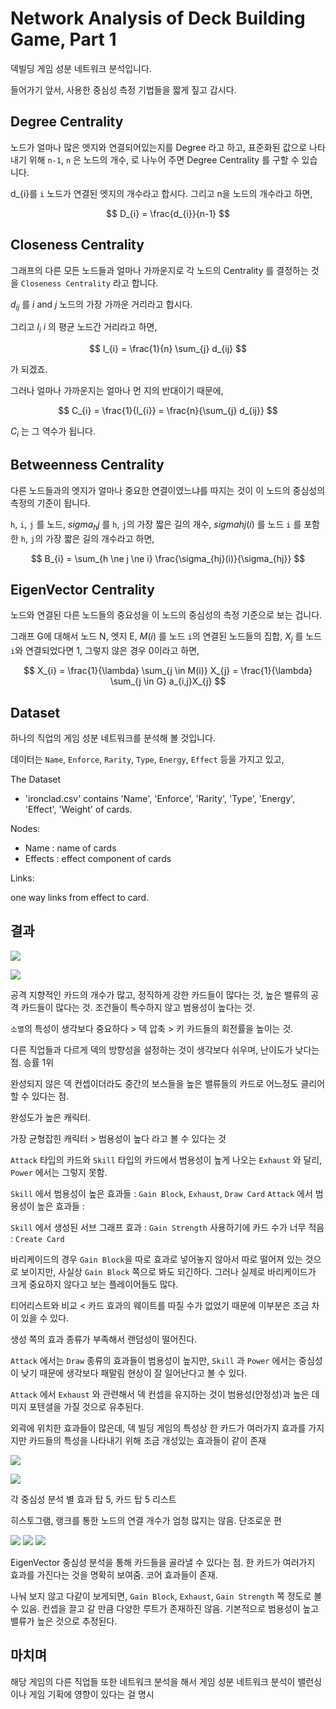 # Network Analysis of Deck Building Game, Part 1

덱빌딩 게임 성분 네트워크 분석입니다.

들어가기 앞서, 사용한 중심성 측정 기법들을 짧게 짚고 갑시다.

## Degree Centrality

노드가 얼마나 많은 엣지와 연결되어있는지를 Degree 라고 하고, 표준화된 값으로 나타내기 위해 `n-1`, `n` 은 노드의 개수, 로 나누어 주면 Degree Centrality 를 구할 수 있습니다.

d_{i}를 `i` 노드가 연결된 엣지의 개수라고 합시다. 그리고 n을 노드의 개수라고 하면,

$$
D_{i} = \frac{d_{i}}{n-1}
$$

## Closeness Centrality

그래프의 다른 모든 노드들과 얼마나 가까운지로 각 노드의 Centrality 를 결정하는 것을 `Closeness Centrality` 라고 합니다.

$d_{ij}$ 를 *i* and *j* 노드의 가장 가까운 거리라고 합시다.

그리고 $l_{i}$ *i* 의 평균 노드간 거리라고 하면,

$$
l_{i} = \frac{1}{n} \sum_{j} d_{ij}
$$

가 되겠죠.

그러나 얼마나 가까운지는 얼마나 먼 지의 반대이기 때문에,

$$
C_{i} = \frac{1}{l_{i}} = \frac{n}{\sum_{j} d_{ij}}
$$

$C_{i}$ 는 그 역수가 됩니다.

## Betweenness Centrality

다른 노드들과의 엣지가 얼마나 중요한 연결이였느냐를 따지는 것이 이 노드의 중심성의 측정의 기준이 됩니다.

`h`, `i`, `j` 를 노드, $sigma_{h}{j}$ 를 `h`, `j`의 가장 짧은 길의 개수, $sigma{h}{j}(i)$ 를 노드 `i` 를 포함한 `h`, `j`의 가장 짧은 길의 개수라고 하면,

$$
B_{i} = \sum_{h \ne j \ne i} \frac{\sigma_{hj}(i)}{\sigma_{hj}}
$$

## EigenVector Centrality

노드와 연결된 다른 노드들의 중요성을 이 노드의 중심성의 측정 기준으로 보는 겁니다.

그래프 G에 대해서 노드 N, 엣지 E,
$M(i)$ 를 노드 `i`의 연결된 노드들의 집합, $X_{j}$ 를 노드`i`와 연결되었다면 1, 그렇지 않은 경우 0이라고 하면,

$$
X_{i} = \frac{1}{\lambda} \sum_{j \in M(i)} X_{j} = \frac{1}{\lambda} \sum_{j \in G} a_{i,j}X_{j}
$$

## Dataset

하나의 직업의 게임 성분 네트워크를 분석해 볼 것입니다.

데이터는 `Name`, `Enforce`, `Rarity`, `Type`, `Energy`, `Effect` 등을 가지고 있고,

The Dataset

- 'ironclad.csv' contains 'Name', 'Enforce', 'Rarity', 'Type', 'Energy', 'Effect', 'Weight' of cards.

Nodes:

- Name : name of cards
- Effects : effect component of cards

Links:

one way links from effect to card.

## 결과

![](assets/game-analysis/slaythespire-ironclad-attack-network.png)

![](assets/game-analysis/slaythespire-ironclad-skill-network.png)

공격 지향적인 카드의 개수가 많고, 정직하게 강한 카드들이 많다는 것, 높은 밸류의 공격 카드들이 많다는 것. 조건들이 특수하지 않고 범용성이 높다는 것.

`소멸`의 특성이 생각보다 중요하다 > 덱 압축 > 키 카드들의 회전률을 높이는 것.

다른 직업들과 다르게 덱의 방향성을 설정하는 것이 생각보다 쉬우며, 난이도가 낮다는 점. 승률 1위

완성되지 않은 덱 컨셉이더라도 중간의 보스들을 높은 밸류들의 카드로 어느정도 클리어 할 수 있다는 점.

완성도가 높은 캐릭터.

가장 균형잡힌 캐릭터 > 범용성이 높다 라고 볼 수 있다는 것

`Attack` 타입의 카드와 `Skill` 타입의 카드에서 범용성이 높게 나오는 `Exhaust` 와 달리, `Power` 에서는 그렇지 못함.

`Skill` 에서 범용성이 높은 효과들 : `Gain Block`, `Exhaust`, `Draw Card`
`Attack` 에서 범용성이 높은 효과들 : 

`Skill` 에서 생성된 서브 그래프 효과 : `Gain Strength`
사용하기에 카드 수가 너무 적음 : `Create Card`

바리케이드의 경우 `Gain Block`을 따로 효과로 넣어놓지 않아서 따로 떨어져 있는 것으로 보이지만, 사실상 `Gain Block` 쪽으로 봐도 되긴하다. 그러나 실제로 바리케이드가 크게 중요하지 않다고 보는 플레이어들도 많다.

티어리스트와 비교 < 카드 효과의 웨이트를 따질 수가 없었기 때문에 이부분은 조금 차이 있을 수 있다.

생성 쪽의 효과 종류가 부족해서 랜덤성이 떨어진다.

`Attack` 에서는 `Draw` 종류의 효과들이 범용성이 높지만, `Skill` 과 `Power` 에서는 중심성이 낮기 때문에 생각보다 패말림 현상이 잘 일어난다고 볼 수 있다.

`Attack` 에서 `Exhaust` 와 관련해서 덱 컨셉을 유지하는 것이 범용성(안정성)과 높은 데미지 포텐셜을 가질 것으로 유추된다.

외곽에 위치한 효과들이 많은데, 덱 빌딩 게임의 특성상 한 카드가 여러가지 효과를 가지지만 카드들의 특성을 나타내기 위해 조금 개성있는 효과들이 같이 존재

![](assets/game-analysis/slaythespire-ironclad-degree-rank.png)

![](assets/game-analysis/slaythespire-ironclad-degree-histogram.png)

각 중심성 분석 별 효과 탑 5, 카드 탑 5 리스트

히스토그램, 랭크를 통한 노드의 연결 개수가 엄청 많지는 않음. 단조로운 편

![](assets/game-analysis/slaythespire-ironclad-network-degree-centrality.png)
![](assets/game-analysis/slaythespire-ironclad-network-betweenness-centrality.png)
![](assets/game-analysis/slaythespire-ironclad-network-eigenvector-centrality.png)

EigenVector 중심성 분석을 통해 카드들을 골라낼 수 있다는 점. 한 카드가 여러가지 효과를 가진다는 것을 명확히 보여줌. 코어 효과들이 존재.

나눠 보지 않고 다같이 보게되면, `Gain Block`, `Exhaust`, `Gain Strength` 쪽 정도로 볼 수 있음.
컨셉을 끌고 갈 만큼 다양한 루트가 존재하진 않음. 기본적으로 범용성이 높고 밸류가 높은 것으로 추정된다.

## 마치며

해당 게임의 다른 직업들 또한 네트워크 분석을 해서 게임 성분 네트워크 분석이 밸런싱이나 게임 기획에 영향이 있다는 걸 명시
